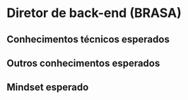 # Diretor de back-end (BRASA)

## Conhecimentos técnicos esperados

## Outros conhecimentos esperados

## Mindset esperado